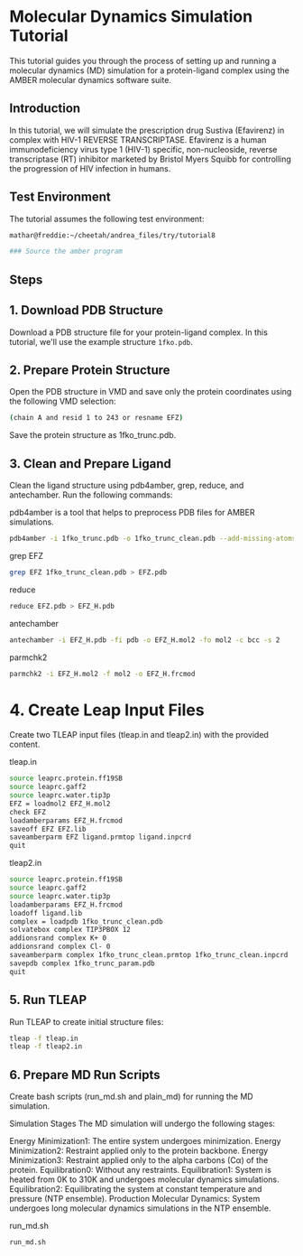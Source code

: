 # Molecular Dynamics Simulation Tutorial

This tutorial guides you through the process of setting up and running a molecular dynamics (MD) simulation for a protein-ligand complex using the AMBER molecular dynamics software suite.

## Introduction
In this tutorial, we will simulate the prescription drug Sustiva (Efavirenz) in complex with HIV-1 REVERSE TRANSCRIPTASE. Efavirenz is a human immunodeficiency virus type 1 (HIV-1) specific, non-nucleoside, reverse transcriptase (RT) inhibitor marketed by Bristol Myers Squibb for controlling the progression of HIV infection in humans.

## Test Environment
The tutorial assumes the following test environment:

```bash
mathar@freddie:~/cheetah/andrea_files/try/tutorial8 

### Source the amber program


```
## Steps

## 1. Download PDB Structure
Download a PDB structure file for your protein-ligand complex. In this tutorial, we'll use the example structure `1fko.pdb`.


## 2. Prepare Protein Structure
Open the PDB structure in VMD and save only the protein coordinates using the following VMD selection:
```bash
(chain A and resid 1 to 243 or resname EFZ)
```
Save the protein structure as 1fko_trunc.pdb.

## 3. Clean and Prepare Ligand
Clean the ligand structure using pdb4amber, grep, reduce, and antechamber. Run the following commands:

pdb4amber is a tool that helps to preprocess PDB files for AMBER simulations.
```bash
pdb4amber -i 1fko_trunc.pdb -o 1fko_trunc_clean.pdb --add-missing-atoms --no-reduce-db --most-populous
```


grep EFZ
```bash
grep EFZ 1fko_trunc_clean.pdb > EFZ.pdb
```


reduce
```bash
reduce EFZ.pdb > EFZ_H.pdb
```
 antechamber
```bash
antechamber -i EFZ_H.pdb -fi pdb -o EFZ_H.mol2 -fo mol2 -c bcc -s 2
```
parmchk2
```bash
parmchk2 -i EFZ_H.mol2 -f mol2 -o EFZ_H.frcmod
```
# 4. Create Leap Input Files
Create two TLEAP input files (tleap.in and tleap2.in) with the provided content.

tleap.in
```bash
source leaprc.protein.ff19SB
source leaprc.gaff2
source leaprc.water.tip3p
EFZ = loadmol2 EFZ_H.mol2
check EFZ
loadamberparams EFZ_H.frcmod
saveoff EFZ EFZ.lib
saveamberparm EFZ ligand.prmtop ligand.inpcrd
quit
```
tleap2.in
```bash
source leaprc.protein.ff19SB
source leaprc.gaff2
source leaprc.water.tip3p
loadamberparams EFZ_H.frcmod
loadoff ligand.lib
complex = loadpdb 1fko_trunc_clean.pdb
solvatebox complex TIP3PBOX 12
addionsrand complex K+ 0
addionsrand complex Cl- 0
saveamberparm complex 1fko_trunc_clean.prmtop 1fko_trunc_clean.inpcrd
savepdb complex 1fko_trunc_param.pdb
quit
```
## 5. Run TLEAP
Run TLEAP to create initial structure files:
```bash
tleap -f tleap.in
tleap -f tleap2.in
```
## 6. Prepare MD Run Scripts
Create bash scripts (run_md.sh and plain_md) for running the MD simulation.

Simulation Stages
The MD simulation will undergo the following stages:

Energy Minimization1: The entire system undergoes minimization.
Energy Minimization2: Restraint applied only to the protein backbone.
Energy Minimization3: Restraint applied only to the alpha carbons (Cα) of the protein.
Equilibration0: Without any restraints.
Equilibration1: System is heated from 0K to 310K and undergoes molecular dynamics simulations.
Equilibration2: Equilibrating the system at constant temperature and pressure (NTP ensemble).
Production Molecular Dynamics: System undergoes long molecular dynamics simulations in the NTP ensemble.


run_md.sh
```bash 
run_md.sh
```










